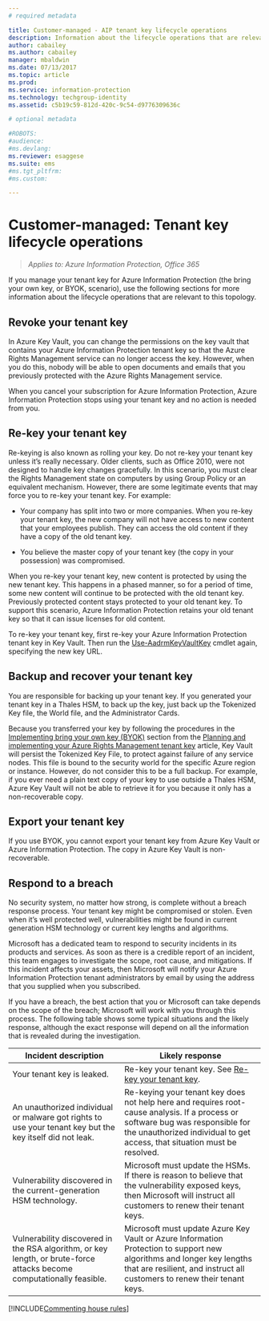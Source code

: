 ```yaml
---
# required metadata

title: Customer-managed - AIP tenant key lifecycle operations
description: Information about the lifecycle operations that are relevant if you manage your tenant key for Azure Information Protection (the bring your own key, or BYOK, scenario).
author: cabailey
ms.author: cabailey
manager: mbaldwin
ms.date: 07/13/2017
ms.topic: article
ms.prod:
ms.service: information-protection
ms.technology: techgroup-identity
ms.assetid: c5b19c59-812d-420c-9c54-d9776309636c

# optional metadata

#ROBOTS:
#audience:
#ms.devlang:
ms.reviewer: esaggese
ms.suite: ems
#ms.tgt_pltfrm:
#ms.custom:

---
```



# Customer-managed: Tenant key lifecycle operations

>*Applies to: Azure Information Protection, Office 365*

If you manage your tenant key for Azure Information Protection (the bring your own key, or BYOK, scenario), use the following sections for more information about the lifecycle operations that are relevant to this topology.

## Revoke your tenant key
In Azure Key Vault, you can change the permissions on the key vault that contains your Azure Information Protection tenant key so that the Azure Rights Management service can no longer access the key. However, when you do this, nobody will be able to open documents and emails that you previously protected with the Azure Rights Management service.

When you cancel your subscription for Azure Information Protection, Azure Information Protection stops using your tenant key and no action is needed from you.


## Re-key your tenant key
Re-keying is also known as rolling your key. Do not re-key your tenant key unless it’s really necessary. Older clients, such as Office 2010, were not designed to handle key changes gracefully. In this scenario, you must clear the Rights Management state on computers by using Group Policy or an equivalent mechanism. However, there are some legitimate events that may force you to re-key your tenant key. For example:

-   Your company has split into two or more companies. When you re-key your tenant key, the new company will not have access to new content that your employees publish. They can access the old content if they have a copy of the old tenant key.

-   You believe the master copy of your tenant key (the copy in your possession) was compromised.

When you re-key your tenant key, new content is protected by using the new tenant key. This happens in a phased manner, so for a period of time, some new content will continue to be protected with the old tenant key. Previously protected content stays protected to your old tenant key. To support this scenario, Azure Information Protection retains your old tenant key so that it can issue licenses for old content.

To re-key your tenant key, first re-key your Azure Information Protection tenant key in Key Vault. Then run the [Use-AadrmKeyVaultKey](/powershell/module/aadrm/use-aadrmkeyvaultkey) cmdlet again, specifying the new key URL.

## Backup and recover your tenant key
You are responsible for backing up your tenant key. If you generated your tenant key in a Thales HSM, to back up the key, just back up the Tokenized Key file, the World file, and the Administrator Cards.

Because you transferred your key by following the procedures in the [Implementing bring your own key (BYOK)](../plan-design/plan-implement-tenant-key.md#implementing-your-azure-information-protection-tenant-key) section from the [Planning and implementing your Azure Rights Management tenant key](../plan-design/plan-implement-tenant-key.md) article, Key Vault will persist the Tokenized Key File, to protect against failure of any service nodes. This file is bound to the security world for the specific Azure region or instance. However, do not consider this to be a full backup. For example, if you ever need a plain text copy of your key to use outside a Thales HSM, Azure Key Vault will not be able to retrieve it for you because it only has a non-recoverable copy.

## Export your tenant key
If you use BYOK, you cannot export your tenant key from Azure Key Vault or Azure Information Protection. The copy in Azure Key Vault is non-recoverable. 

## Respond to a breach
No security system, no matter how strong, is complete without a breach response process. Your tenant key might be compromised or stolen. Even when it’s well protected well, vulnerabilities might be found in current generation HSM technology or current key lengths and algorithms.

Microsoft has a dedicated team to respond to security incidents in its products and services. As soon as there is a credible report of an incident, this team engages to investigate the scope, root cause, and mitigations. If this incident affects your assets, then Microsoft will notify your Azure Information Protection tenant administrators by email by using the address that you supplied when you subscribed.

If you have a breach, the best action that you or Microsoft can take depends on the scope of the breach; Microsoft will work with you through this process. The following table shows some typical situations and the likely response, although the exact response will depend on all the information that is revealed during the investigation.

|Incident description|Likely response|
|------------------------|-------------------|
|Your tenant key is leaked.|Re-key your tenant key. See [Re-key your tenant key](#re-key-your-tenant-key).|
|An unauthorized individual or malware got rights to use your tenant key but the key itself did not leak.|Re-keying your tenant key does not help here and requires root-cause analysis. If a process or software bug was responsible for the unauthorized individual to get access, that situation must be resolved.|
|Vulnerability discovered in the current-generation HSM technology.|Microsoft must update the HSMs. If there is reason to believe that the vulnerability exposed keys, then Microsoft will instruct all customers to renew their tenant keys.|
|Vulnerability discovered in the RSA algorithm, or key length, or brute-force attacks become computationally feasible.|Microsoft must update Azure Key Vault or Azure Information Protection to support new algorithms and longer key lengths that are resilient, and instruct all customers to renew their tenant keys.|

[!INCLUDE[Commenting house rules](../includes/houserules.md)]


